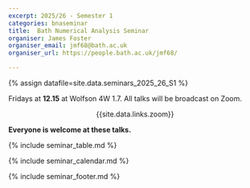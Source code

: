 ```yaml
---
excerpt: 2025/26 - Semester 1
categories: bnaseminar
title:  Bath Numerical Analysis Seminar
organiser: James Foster
organiser_email: jmf68@bath.ac.uk
organiser_url: https://people.bath.ac.uk/jmf68/

---
```

{% assign datafile=site.data.seminars_2025_26_S1 %}

<p> Fridays at <b>12.15</b> at Wolfson 4W 1.7. All talks will be broadcast on Zoom. <br>
    <center>{{site.data.links.zoom}}</center>  </p>
  
<p> <b> Everyone is welcome at these talks. </b> </p>

{% include seminar_table.md %}

{% include seminar_calendar.md %}    

{% include seminar_footer.md %}